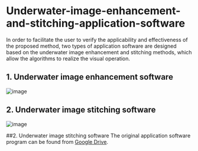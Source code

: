 # Underwater-image-enhancement-and-stitching-application-software

In order to facilitate the user to verify the applicability and effectiveness of the proposed method, two types of application software are designed based on the underwater image enhancement and stitching methods, which allow the algorithms to realize the visual operation.

## 1. Underwater image enhancement software
![image](https://user-images.githubusercontent.com/88143736/227984104-b423bdb0-ee8d-4f83-8987-1e581ba7e428.png)

## 2. Underwater image stitching software
![image](https://user-images.githubusercontent.com/88143736/227984206-6c49bcb6-a27c-4e44-9c61-6fe39da7d77b.png)

##2. Underwater image stitching software
The original application software program can be found from [Google Drive](https://drive.google.com/drive/folders/1An-ly9pUJFO2auqG4QIAwB_3kmhwqvea?usp=sharing).
